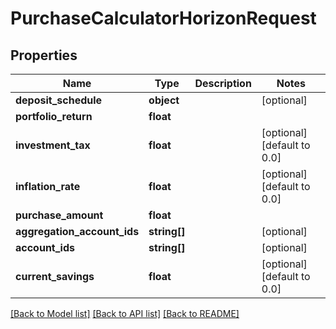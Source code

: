 # PurchaseCalculatorHorizonRequest

## Properties
Name | Type | Description | Notes
------------ | ------------- | ------------- | -------------
**deposit_schedule** | **object** |  | [optional] 
**portfolio_return** | **float** |  | 
**investment_tax** | **float** |  | [optional] [default to 0.0]
**inflation_rate** | **float** |  | [optional] [default to 0.0]
**purchase_amount** | **float** |  | 
**aggregation_account_ids** | **string[]** |  | [optional] 
**account_ids** | **string[]** |  | [optional] 
**current_savings** | **float** |  | [optional] [default to 0.0]

[[Back to Model list]](../README.md#documentation-for-models) [[Back to API list]](../README.md#documentation-for-api-endpoints) [[Back to README]](../README.md)


